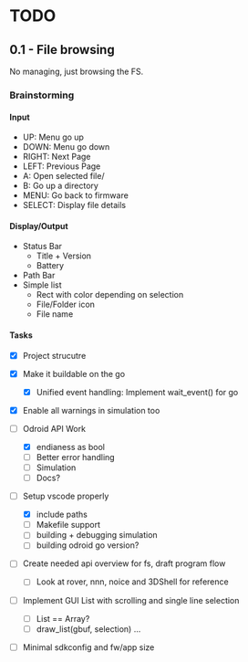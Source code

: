 TODO
====

0.1 - File browsing
-------------------

No managing, just browsing the FS.

### Brainstorming

#### Input

- UP: Menu go up
- DOWN: Menu go down
- RIGHT: Next Page
- LEFT: Previous Page
- A: Open selected file/
- B: Go up a directory
- MENU: Go back to firmware
- SELECT: Display file details

#### Display/Output

- Status Bar
	- Title + Version
	- Battery
- Path Bar
- Simple list
	- Rect with color depending on selection
	- File/Folder icon
	- File name

#### Tasks

- [X] Project strucutre

- [X] Make it buildable on the go
	- [X] Unified event handling: Implement wait_event() for go

- [X] Enable all warnings in simulation too

- [ ] Odroid API Work
	- [X] endianess as bool
	- [ ] Better error handling
	- [ ] Simulation
	- [ ] Docs?

- [ ] Setup vscode properly
	- [x] include paths
	- [ ] Makefile support
	- [ ] building + debugging simulation
	- [ ] building odroid go version?

- [ ] Create needed api overview for fs, draft program flow
	- [ ] Look at rover, nnn, noice and 3DShell for reference

- [ ] Implement GUI List with scrolling and single line selection
	- [ ] List == Array?
	- [ ] draw_list(gbuf, selection) ...

- [ ] Minimal sdkconfig and fw/app size